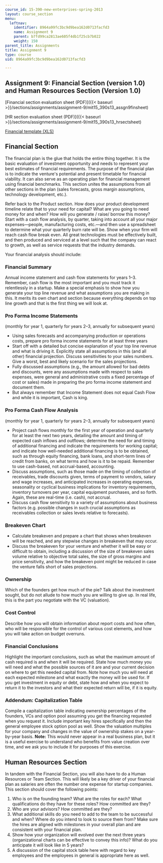 ```yaml
---
course_id: 15-390-new-enterprises-spring-2013
layout: course_section
menu:
  leftnav:
    identifier: 8964a99fc3bc9d9bea162d0713facfd3
    name: Assignment 9
    parent: b7fd99ca2813ae605f4db1f25cb7b022
    weight: 150
parent_title: Assignments
title: Assignment 9
type: course
uid: 8964a99fc3bc9d9bea162d0713facfd3

---
```


Assignment 9: Financial Section (version 1.0) and Human Resources Section (Version 1.0)
---------------------------------------------------------------------------------------

[Financial section evaluation sheet (PDF)]({{< baseurl >}}/sections/assignments/assignment-9/mit15_390s13_assgn9finsheet)

[HR section evaluation sheet (PDF)]({{< baseurl >}}/sections/assignments/assignment-9/mit15_390s13_hrsectsheet)

[Financial template (XLS)](/coursemedia/15-390-new-enterprises-spring-2013/f5af8dc8e8cc2f5f7634a99a976d4f56_Financial_Template.xls)

Financial Section
-----------------

The financial plan is the glue that holds the entire thing together. It is the basic evaluation of investment opportunity and needs to represent your best estimates of financial requirements. The purpose of the financial plan is to indicate the venture's potential and present timetable for financial viability. It can also serve as an operating plan for financial management using financial benchmarks. This section unites the assumptions from all other sections in the plan (sales forecasts, gross margin assumptions, technology development, etc.).

Refer back to the Product section. How does your product development timeline relate that to your need for capital? What are you going to need money for and when? How will you generate / raise/ borrow this money? Start with a cash flow analysis, by quarter, taking into account all your major expenses—people, manufacturing costs, etc.—and then use a spreadsheet to determine what your quarterly burn rate will be. Show when your firm will reach cash flow break even. All great technologies must be effectively built, and then produced and serviced at a level such that the company can react to growth, as well as service requests that the industry demands.

Your financial analysis should include:

### Financial Summary

Annual income statement and cash flow statements for years 1–3. Remember, cash flow is the most important and you must track it relentlessly in a startup. Make a special emphasis to show how you generate your top line revenue and what assumptions you are making in this. It merits its own chart and section because everything depends on top line growth and that is the first thing we will look at.

### Pro Forma Income Statements

(monthly for year 1, quarterly for years 2–3, annually for subsequent years)

*   Using sales forecasts and accompanying production or operations costs, prepare pro forma income statements for at least three years
*   Start off with a detailed but concise explanation of your top line revenue and what is driving it. Explicitly state all assumptions in this (and all other) financial projection. Discuss sensitivities to your sales numbers. Give a worst, best and likely scenario for the sales projections.
*   Fully discussed assumptions (e.g., the amount allowed for bad debts and discounts, were any assumptions made with respect to sales expenses, were general and administrative costs a fixed percentage of cost or sales) made in preparing the pro forma income statement and document them.
*   But always remember that Income Statement does not equal Cash Flow and while it is important, Cash is king.

### Pro Forma Cash Flow Analysis

(monthly for year 1, quarterly for years 2–3, annually for subsequent years)

*   Project cash flows monthly for the first year of operation and quarterly for at least the next two years, detailing the amount and timing of expected cash inflows and outflows; determine the need for and timing of additional financing and indicate the requirements for working capital; and indicate how well-needed additional financing is to be obtained, such as through equity financing, bank loans, and short-term lines of credit from banks, on what terms and how is it to be repaid. Remember to use cash-based, not accrual-based, accounting.
*   Discuss assumptions, such as those made on the timing of collection of receivables, trade discounts given, terms of payment to vendors, salary and wage increases, and anticipated increases in operating expenses, seasonality or cyclical business implications for inventory requirements, inventory turnovers per year, capital equipment purchases, and so forth. Again, these are real-time (i.e. cash), not accrual.
*   Discuss cash flow sensitivity to a variety of assumptions about business factors (e.g. possible changes in such crucial assumptions as receivables collection or sales levels relative to forecasts).

### Breakeven Chart

*   Calculate breakeven and prepare a chart that shows when breakeven will be reached, and any stepwise changes in breakeven that may occur.
*   Discuss the breakeven for your venture and whether it will be easy or difficult to obtain, including a discussion of the size of breakeven sales volume relative to objective total sales, the size of gross margins and price sensitivity, and how the breakeven point might be reduced in case the venture falls short of sales projections.

### Ownership

Which of the founders get how much of the pie? Talk about the investment sought, but do not allude to how much you are willing to give up. In real life, this is the part you negotiate with the VC (valuation).

### Cost Control

Describe how you will obtain information about report costs and how often, who will be responsible for the control of various cost elements, and how you will take action on budget overruns.

### Financial Conclusions

Highlight the important conclusions, such as what the maximum amount of cash required is and when it will be required. State how much money you will need and what the possible sources of it are and your current decision on where to get this needed capital from. Note how much you will need at each expected milestone and what exactly the money will be used for. If you get investment in equity or debt, state how and when you expect to return it to the investors and what their expected return will be, if it is equity.

### Addendum: Capitalization Table

Compile a capitalization table indicating ownership percentages of the founders, VCs and option pool assuming you get the financing requested when you request it. Include important key hires specifically and then the general employee stock option pool as well. Show the valuation multiples for your company and changes in the value of ownership stakes on a year-by-year basis. **Note:** This would never appear in a real business plan, but it is a useful exercise to understand who benefits from value creation over time, and we ask you to include it for purposes of this exercise.

Human Resources Section
-----------------------

In tandem with the Financial Section, you will also have to do a Human Resources or Team Section. This will likely be a key driver of your financial plan as salaries are often the number one expense for startup companies. This section should cover the following points:

1.  Who is on the founding team? What are the roles for each? What qualifications do they have for these roles? How committed are they?
2.  Who are your advisors? How committed are they?
3.  What additional skills do you need to add to the team to be successful and when? Where do you intend to look to source them from? Make sure the hires are aligned with milestones in your overall plan and are consistent with your financial plan.
4.  Show how your organization will evolved over the next three years (organizational charts can be effective to convey this info)? What do you anticipate it will look like in 5 years?
5.  A discussion of the capital stock table here with regard to key employees and the employees in general is appropriate here as well.